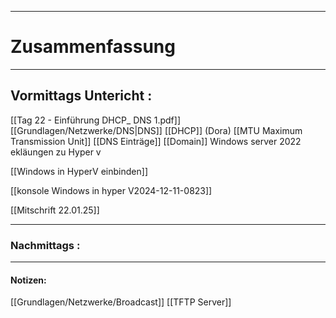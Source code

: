 

___

# Zusammenfassung








----

## Vormittags Untericht : 

[[Tag 22 - Einführung DHCP_ DNS 1.pdf]]
[[Grundlagen/Netzwerke/DNS|DNS]]
[[DHCP]]   (Dora)
[[MTU Maximum Transmission Unit]]
[[DNS Einträge]]
[[Domain]]
Windows server 2022
 ekläungen zu Hyper v 
 
 [[Windows in HyperV einbinden]]


[[konsole Windows in hyper V2024-12-11-0823]]

[[Mitschrift 22.01.25]]


----

### Nachmittags :







___

#### Notizen: 
[[Grundlagen/Netzwerke/Broadcast]]
[[TFTP Server]]
